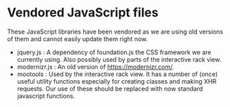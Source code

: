 # Vendored JavaScript files

These JavaScript libraries have been vendored as we are using old versions of
them and cannot easily update them right now.

* jquery.js : A dependency of foundation.js the CSS framework we are currently
  using.  Also possibly used by parts of the interactive rack view.
* modernizr.js : An old version of https://modernizr.com/.
* mootools : Used by the interactive rack view.  It has a number of (once)
  useful utility functions especially for creating classes and making XHR
  requests.  Our use of these should be replaced with now standard javascript
  functions.
